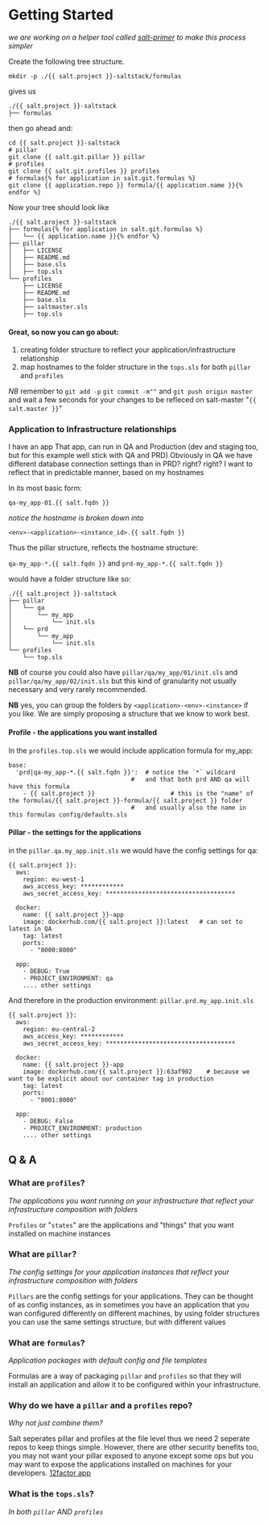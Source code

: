 # Getting Started

*we are working on a helper tool called [salt-primer](https://github.com/thiccbois/saltprimer) to make this process simpler*

Create the following tree structure.


```
mkdir -p ./{{ salt.project }}-saltstack/formulas
```

gives us

```
./{{ salt.project }}-saltstack
├── formulas
```

then go ahead and:

```
cd {{ salt.project }}-saltstack
# pillar
git clone {{ salt.git.pillar }} pillar
# profiles
git clone {{ salt.git.profiles }} profiles
# formulas{% for application in salt.git.formulas %}
git clone {{ application.repo }} formula/{{ application.name }}{% endfor %}
```

Now your tree should look like

```
./{{ salt.project }}-saltstack
├── formulas{% for application in salt.git.formulas %}
│   └── {{ application.name }}{% endfor %}
├── pillar
│   ├── LICENSE
│   ├── README.md
│   ├── base.sls
│   ├── top.sls
└── profiles
    ├── LICENSE
    ├── README.md
    ├── base.sls
    ├── saltmaster.sls
    ├── top.sls
```

#### Great, so now you can go about:

1. creating folder structure to reflect your application/infrastructure relationship
2. map hostnames to the folder structure in the `tops.sls` for both `pillar` and `profiles`

*NB* remember to `git add -p` `git commit -m""` and `git push origin master` and wait a few seconds for your changes to be refleced on salt-master "`{{ salt.master }}`"

### Application to Infrastructure relationships

I have an app
That app, can run in QA and Production (dev and staging too, but for this example well stick with QA and PRD)
Obviously in QA we have different database connection settings than in PRD? right? right?
I want to reflect that in predictable manner, based on my hostnames

In its most basic form:

`qa-my_app-01.{{ salt.fqdn }}`

*notice the hostname is broken down into*

`<env>-<application>-<instance_id>.{{ salt.fqdn }}`

Thus the pillar structure, reflects the hostname structure:

`qa-my_app-*.{{ salt.fqdn }}` and `prd-my_app-*.{{ salt.fqdn }}`

would have a folder structure like so:

```
./{{ salt.project }}-saltstack
├── pillar
│   └── qa
│       └── my_app
│           └── init.sls
│   └── prd
│       └── my_app
│           └── init.sls
└── profiles
    └── top.sls
```

**NB** of course you could also have `pillar/qa/my_app/01/init.sls` and `pillar/qa/my_app/02/init.sls` but this kind of granularity not usually necessary and very rarely recommended.

**NB** yes, you can group the folders by `<application>-<env>-<instance>` if you like. We are simply proposing a structure that we know to work best.

#### Profile - the applications you want installed

In the `profiles.top.sls` we would include application formula for my_app:

```
base:
  'prd|qa-my_app-*.{{ salt.fqdn }}':  # notice the `*` wildcard 
                                  #   and that both prd AND qa will have this formula
    - {{ salt.project }}                     # this is the "name" of the formulas/{{ salt.project }}-formula/{{ salt.project }} folder 
                                  #   and usually also the name in this formulas config/defaults.sls
```

#### Pillar - the settings for the applications

in the `pillar.qa.my_app.init.sls` we would have the config settings for qa:

``` QA
{{ salt.project }}:
  aws:
    region: eu-west-1
    aws_access_key: ************
    aws_secret_access_key: ************************************

  docker:
    name: {{ salt.project }}-app
    image: dockerhub.com/{{ salt.project }}:latest   # can set to latest in QA
    tag: latest
    ports:
      - "8000:8000"

  app:
    - DEBUG: True
    - PROJECT_ENVIRONMENT: qa
    .... other settings
```

And therefore in the production environment: `pillar.prd.my_app.init.sls`

``` PRD
{{ salt.project }}:
  aws:
    region: eu-central-2
    aws_access_key: ************
    aws_secret_access_key: ************************************

  docker:
    name: {{ salt.project }}-app
    image: dockerhub.com/{{ salt.project }}:63af902    # because we want to be explicit about our container tag in production
    tag: latest
    ports:
      - "8001:8000"

  app:
    - DEBUG: False
    - PROJECT_ENVIRONMENT: production
    .... other settings
```


## Q & A

### What are `profiles`?
*The applications you want running on your infrastructure that reflect your infrastructure composition with folders*

`Profiles` or "`states`" are the applications and "things" that you want installed on machine instances


### What are `pillar`?
*The config settings for your application instances that reflect your infrastructure composition with folders*

`Pillars` are the config settings for your applications.
They can be thought of as config instances, as in sometimes you have an application that you wan configured differently on different machines, by using folder structures you can use the same settings structure, but with different values


### What are `formulas`?
*Application packages with default config and file templates*

Formulas are a way of packaging `pillar` and `profiles` so that they will install an application and allow it to be configured within your infrastructure.


### Why do we have a `pillar` and a `profiles` repo?
*Why not just combine them?*

Salt seperates pillar and profiles at the file level thus we need 2 seperate repos to keep things simple.
However, there are other security benefits too, you may not want your pillar exposed to anyone except some ops
but you may want to expose the applications installed on machines for your developers. [12factor app](https://12factor.net)

### What is the `tops.sls`?
*In both `pillar` AND `profiles`*

